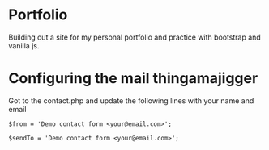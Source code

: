 # Portfolio
Building out a site for my personal portfolio and practice with bootstrap and vanilla js.

# Configuring the mail thingamajigger
Got to the contact.php and update the following lines with your name and email

`$from = 'Demo contact form <your@email.com>';`

`$sendTo = 'Demo contact form <your@email.com>';`
